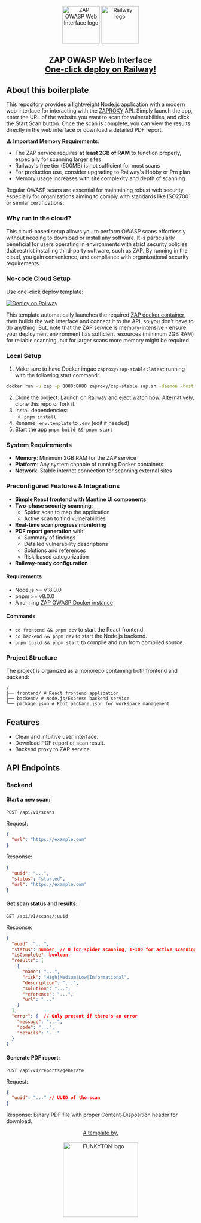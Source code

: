 <p align="center">
  <a href="https://github.com/your-repo/zap-owasp-web-interface">
    <picture>
      <source media="(prefers-color-scheme: dark)" srcset="https://res.cloudinary.com/hczpmiapo/image/upload/v1737537436/Static%20assets/Logos/zap_logo_vhhimo.png">
      <source media="(prefers-color-scheme: light)" srcset="https://res.cloudinary.com/hczpmiapo/image/upload/v1737537436/Static%20assets/Logos/zap_logo_vhhimo.png">
      <img alt="ZAP OWASP Web Interface logo" src="https://res.cloudinary.com/hczpmiapo/image/upload/v1737537436/Static%20assets/Logos/zap_logo_vhhimo.png" width=100>
    </picture>
  </a>
  <a href="https://railway.com/template/dCh187?referralCode=-Yg50p">
    <picture>
      <source media="(prefers-color-scheme: light)" srcset="https://railway.app/brand/logo-light.svg">
      <source media="(prefers-color-scheme: dark)" srcset="https://railway.app/brand/logo-dark.svg">
      <img alt="Railway logo" src="https://railway.app/brand/logo-light.svg" width=100>
    </picture>
  </a>
</p>

<h2 align="center">
  ZAP OWASP Web Interface<br>
  <a href="https://railway.com/template/dCh187?referralCode=-Yg50p">One-click deploy on Railway!</a>
</h2>


## About this boilerplate
This repository provides a lightweight Node.js application with a modern web interface for interacting with the [ZAPROXY](https://www.zaproxy.org/) API. Simply launch the app, enter the URL of the website you want to scan for vulnerabilities, and click the Start Scan button. Once the scan is complete, you can view the results directly in the web interface or download a detailed PDF report.

⚠️ **Important Memory Requirements**:
- The ZAP service requires **at least 2GB of RAM** to function properly, especially for scanning larger sites
- Railway's free tier (500MB) is not sufficient for most scans
- For production use, consider upgrading to Railway's Hobby or Pro plan
- Memory usage increases with site complexity and depth of scanning

Regular OWASP scans are essential for maintaining robust web security, especially for organizations aiming to comply with standards like ISO27001 or similar certifications.

### Why run in the cloud?
This cloud-based setup allows you to perform OWASP scans effortlessly without needing to download or install any software. It is particularly beneficial for users operating in environments with strict security policies that restrict installing third-party software, such as ZAP. By running in the cloud, you gain convenience, and compliance with organizational security requirements.  

### No-code Cloud Setup

Use one-click deploy template:

[![Deploy on Railway](https://railway.app/button.svg)](https://railway.com/template/dCh187?referralCode=-Yg50p)

This template automatically launches the required [ZAP docker container](https://hub.docker.com/r/zaproxy/zap-weekly), then builds the web interface and connect it to the API, so you don't have to do anything. But, note that the ZAP service is memory-intensive - ensure your deployment environment has sufficient resources (minimum 2GB RAM) for reliable scanning, but for larger scans more memory might be required.


### Local Setup

1. Make sure to have Docker imgae `zaproxy/zap-stable:latest` running with the following start command:
```bash
docker run -u zap -p 8080:8080 zaproxy/zap-stable zap.sh -daemon -host 0.0.0.0 -port 8080 -config api.disablekey=true -config api.addrs.addr.name=.* -config api.addrs.addr.regex=true
```
2. Clone the project: Launch on Railway and eject [watch how](https://www.youtube.com/watch?v=LJFek8JP8TE). Alternatively, clone this repo or fork it.
3. Install dependencies:
   - `pnpm install`
4. Rename `.env.template` to `.env` (edit if needed)
5. Start the app `pnpm build && pnpm start` 

### System Requirements

- **Memory**: Minimum 2GB RAM for the ZAP service
- **Platform**: Any system capable of running Docker containers
- **Network**: Stable internet connection for scanning external sites

### Preconfigured Features & Integrations

- **Simple React frontend with Mantine UI components**
- **Two-phase security scanning**:
  - Spider scan to map the application
  - Active scan to find vulnerabilities
- **Real-time scan progress monitoring**
- **PDF report generation** with:
  - Summary of findings
  - Detailed vulnerability descriptions
  - Solutions and references
  - Risk-based categorization
- **Railway-ready configuration**


#### Requirements

- Node.js >= v18.0.0
- pnpm >= v8.0.0
- A running [ZAP OWASP Docker instance](https://hub.docker.com/r/zaproxy/zap-weekly)

#### Commands

- `cd frontend && pnpm dev` to start the React frontend.
- `cd backend && pnpm dev` to start the Node.js backend.
- `pnpm build && pnpm start` to compile and run from compiled source.

### Project Structure

The project is organized as a monorepo containing both frontend and backend:

```
/
├── frontend/ # React frontend application
├── backend/ # Node.js/Express backend service
└── package.json # Root package.json for workspace management
```

## Features

- Clean and intuitive user interface.
- Download PDF report of scan result.
- Backend proxy to ZAP service.

## API Endpoints

### Backend

#### Start a new scan:
`POST /api/v1/scans`

Request:
```json
{
  "url": "https://example.com"
}
```

Response:
```json
{
  "uuid": "...",
  "status": "started",
  "url": "https://example.com"
}
```

#### Get scan status and results:
`GET /api/v1/scans/:uuid`

Response:
```json
{
  "uuid": "...",
  "status": number, // 0 for spider scanning, 1-100 for active scanning progress
  "isComplete": boolean,
  "results": [
    {
      "name": "...",
      "risk": "High|Medium|Low|Informational",
      "description": "...",
      "solution": "...",
      "reference": "...",
      "url": "..."
    }
  ],
  "error": {  // Only present if there's an error
    "message": "...",
    "code": "...",
    "details": "..."
  }
}
```

#### Generate PDF report:
`POST /api/v1/reports/generate`

Request:
```json
{
  "uuid": "..." // UUID of the scan
}
```

Response: Binary PDF file with proper Content-Disposition header for download.

<p align="center">
  <a href="https://funkyton.com/">
    A template by,
    <br><br>
    <picture>
      <img alt="FUNKYTON logo" src="https://res-5.cloudinary.com/hczpmiapo/image/upload/q_auto/v1/ghost-blog-images/funkyton-logo.png" width=200>
    </picture>
  </a>
</p>
